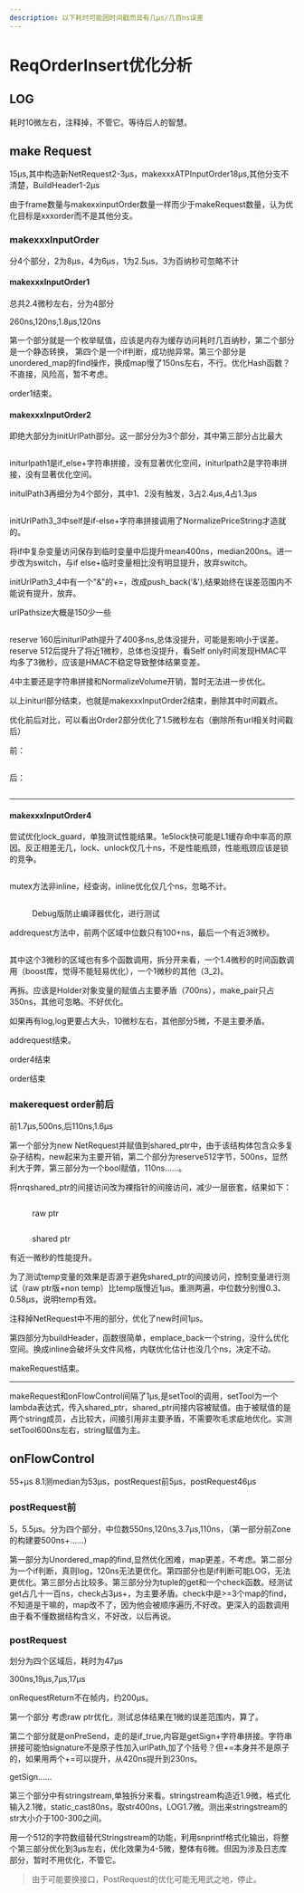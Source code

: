 ```yaml
---
description: 以下耗时可能因时间戳而具有几μs/几百ns误差
---
```


# ReqOrderInsert优化分析

## LOG

耗时10微左右，注释掉，不管它。等待后人的智慧。

## make Request

15μs,其中构造新NetRequest2-3μs，makexxxATPInputOrder18μs,其他分支不清楚，BuildHeader1-2μs

由于frame数量与makexxinputOrder数量一样而少于makeRequest数量，认为优化目标是xxxorder而不是其他分支。

### makexxxInputOrder

分4个部分，2为8μs，4为6μs，1为2.5μs，3为百纳秒可忽略不计

#### makexxxInputOrder1

总共2.4微秒左右，分为4部分

260ns,120ns,1.8μs,120ns

第一个部分就是一个枚举赋值，应该是内存为缓存访问耗时几百纳秒，第二个部分是一个静态转换， 第四个是一个if判断，成功抛异常。第三个部分是unordered\_map的find操作，换成map慢了150ns左右，不行。优化Hash函数？不直接，风险高，暂不考虑。

order1结束。

#### makexxxInputOrder2

即绝大部分为initUrlPath部分。这一部分分为3个部分，其中第三部分占比最大

<figure><img src="../.gitbook/assets/image (4) (1) (1) (1).png" alt=""><figcaption></figcaption></figure>

initurlpath1是if\_else+字符串拼接，没有显著优化空间，initurlpath2是字符串拼接，没有显著优化空间。

initulPath3再细分为4个部分，其中1、2没有触发，3占2.4μs,4占1.3μs

<figure><img src="../.gitbook/assets/image (2) (1) (1) (1) (1).png" alt=""><figcaption></figcaption></figure>

initUrlPath3\_3中self是if-else+字符串拼接调用了NormalizePriceString才造就的。

将if中复杂变量访问保存到临时变量中后提升mean400ns，median200ns。进一步改为switch，与if else+临时变量相比没有明显提升，放弃switch。

initUrlPath3\_4中有一个"&"的+=，改成push\_back('&'),结果始终在误差范围内不能说有提升，放弃。

urlPathsize大概是150少一些

<figure><img src="../.gitbook/assets/image (3) (1) (1) (1) (1).png" alt=""><figcaption></figcaption></figure>

reserve 160后initurlPath提升了400多ns,总体没提升，可能是影响小于误差。reserve 512后提升了将近1微秒，总体也没提升，看Self only时间发现HMAC平均多了3微秒，应该是HMAC不稳定导致整体结果变差。

4中主要还是字符串拼接和NormalizeVolume开销，暂时无法进一步优化。

以上initurl部分结束，也就是makexxxInputOrder2结束，删除其中时间戳点。

优化前后对比，可以看出Order2部分优化了1.5微秒左右（删除所有url相关时间戳后）

前：

<figure><img src="../.gitbook/assets/image (14).png" alt=""><figcaption></figcaption></figure>

后：

<figure><img src="../.gitbook/assets/image (15).png" alt=""><figcaption></figcaption></figure>

***

#### makexxxInputOrder4

尝试优化lock\_guard，单独测试性能结果。1e5lock快可能是L1缓存命中率高的原因。反正相差无几，lock、unlock仅几十ns，不是性能瓶颈，性能瓶颈应该是锁的竞争。

<figure><img src="../.gitbook/assets/image (16).png" alt=""><figcaption></figcaption></figure>

mutex方法非inline，经查询，inline优化仅几个ns，忽略不计。

<figure><img src="../.gitbook/assets/image (17).png" alt=""><figcaption><p>Debug版防止编译器优化，进行测试</p></figcaption></figure>

addrequest方法中，前两个区域中位数只有100+ns，最后一个有近3微秒。

<figure><img src="../.gitbook/assets/image (4) (1) (1).png" alt=""><figcaption></figcaption></figure>

其中这个3微秒的区域也有多个函数调用，拆分开来看，一个1.4微秒的时间函数调用（boost库，觉得不能轻易优化），一个1微秒的其他（3\_2)。

再拆。应该是Holder对象变量的赋值占主要矛盾（700ns），make\_pair只占350ns，其他可忽略。不好优化。

如果再有log,log更要占大头，10微秒左右，其他部分5微，不是主要矛盾。

addrequest结束。

order4结束

order结束

### makerequest order前后

前1.7μs,500ns,后110ns,1.6μs

第一个部分为new NetRequest并赋值到shared\_ptr中，由于该结构体包含众多复杂子结构，new起来为主要开销，第二个部分为reserve512字节，500ns，显然利大于弊，第三部分为一个bool赋值，110ns……。

将nrqshared\_ptr的间接访问改为裸指针的间接访问，减少一层嵌套，结果如下：

<figure><img src="../.gitbook/assets/image (1) (1) (1) (1) (1).png" alt=""><figcaption><p>raw ptr</p></figcaption></figure>

<figure><img src="../.gitbook/assets/image (3) (1) (1) (1).png" alt=""><figcaption><p>shared ptr</p></figcaption></figure>

有近一微秒的性能提升。

为了测试temp变量的效果是否源于避免shared\_ptr的间接访问，控制变量进行测试（raw ptr版+non temp）比temp版慢近1μs。重测两遍，中位数分别慢0.3、0.58μs，说明temp有效。

注释掉NetRequest中不用的部分，优化了new时间1μs。

第四部分为buildHeader，函数很简单，emplace\_back一个string，没什么优化空间。换成inline会破坏头文件风格，内联优化估计也没几个ns，决定不动。

makeRequest结束。



***

makeRequest和onFlowControl间隔了1μs,是setTool的调用，setTool为一个lambda表达式，传入shared\_ptr，shared\_ptr间接内容被赋值。由于被赋值的是两个string成员，占比较大，间接引用非主要矛盾，不需要吹毛求疵地优化。实测setTool600ns左右，string赋值为主。

## onFlowControl

55+μs 8.1测median为53μs，postRequest前5μs，postRequest46μs

### postRequest前

5，5.5μs。分为四个部分，中位数550ns,120ns,3.7μs,110ns，（第一部分前Zone的构建要500ns+……）

第一部分为Unordered\_map的find,显然优化困难，map更差，不考虑。第二部分为一个if判断，真则log，120ns无法更优化。第四部分也是if判断可能LOG，无法更优化。第三部分占比较多。第三部分分为tuple的get和一个check函数。经测试get占几十一百ns，check占3μs+，为主要矛盾。check中是>=3个map的find，不知道是干嘛的，map改不了，因为他会被顺序遍历,不好改。更深入的函数调用由于看不懂数据结构含义，不好改，以后再说。

### postRequest

划分为四个区域后，耗时为47μs

300ns,19μs,7μs,17μs

onRequestReturn不在帧内，约200μs。

第一个部分 考虑raw ptr优化，测试总体结果在1微的误差范围内，算了。

第二个部分就是onPreSend，走的是if\_true,内容是getSign+字符串拼接。字符串拼接可能怕signature不是原子性加入urlPath,加了个括号？但+=本身并不是原子的，如果用两个+=可以提升，从420ns提升到230ns。

getSign……

第三个部分中有stringstream,单独拆分来看。stringstream构造近1.9微，格式化输入2.1微，static\_cast80ns，取str400ns，LOG1.7微。测出来stringstream的str大小介于100-300之间。

用一个512的字符数组替代Stringstream的功能，利用snprintf格式化输出，将整个第三部分优化到3μs左右，优化效果为4-5微，整体有6微。但因为涉及日志库部分，暂时不用优化，不管它。

> 由于可能要换接口，PostRequest的优化可能无用武之地，停止。




